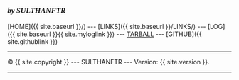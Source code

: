 ---
---
<span style="font-style:italic; font-weight:bold; font-size:larger; font-family:TimesNewRoman;">by SULTHANFTR</span>
<br><br>
[HOME]({{ site.baseurl }}/) ---
[LINKS]({{ site.baseurl }}/LINKS/) ---
[LOG]({{ site.baseurl }}{{ site.myloglink }}) ---
[TARBALL](SandBox/sulthanftr.tar.xz) ---
[GITHUB]({{ site.githublink }})
<br>
<hr>
&copy; {{ site.copyright }} --- SULTHANFTR --- Version: {{ site.version }}.
<hr>
<br>

